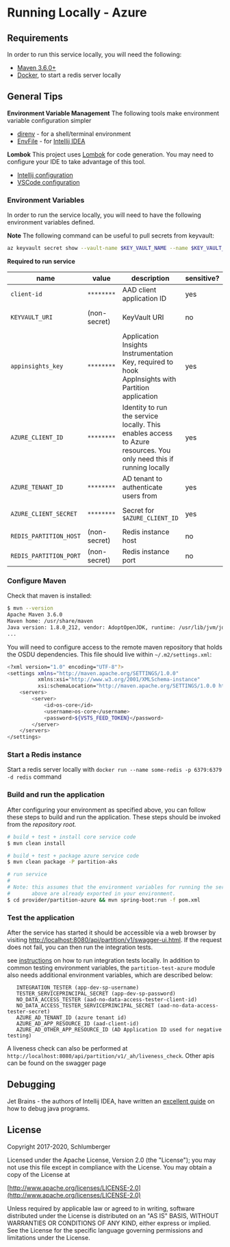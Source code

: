 # Running Locally - Azure
## Requirements

In order to run this service locally, you will need the following:

- [Maven 3.6.0+](https://maven.apache.org/download.cgi)
- [Docker](https://www.docker.com/), to start a redis server locally

## General Tips

**Environment Variable Management**
The following tools make environment variable configuration simpler
 - [direnv](https://direnv.net/) - for a shell/terminal environment
 - [EnvFile](https://plugins.jetbrains.com/plugin/7861-envfile) - for [Intellij IDEA](https://www.jetbrains.com/idea/)

**Lombok**
This project uses [Lombok](https://projectlombok.org/) for code generation. You may need to configure your IDE to take advantage of this tool.
 - [Intellij configuration](https://projectlombok.org/setup/intellij)
 - [VSCode configuration](https://projectlombok.org/setup/vscode)
 
### Environment Variables

In order to run the service locally, you will need to have the following environment variables defined.

**Note** The following command can be useful to pull secrets from keyvault:
```bash
az keyvault secret show --vault-name $KEY_VAULT_NAME --name $KEY_VAULT_SECRET_NAME --query value -otsv
```

**Required to run service**

| name | value | description | sensitive? | source |
| ---  | ---   | ---         | ---        | ---    |
| `client-id` | `********` | AAD client application ID | yes | output of infrastructure deployment |
| `KEYVAULT_URI` | (non-secret) | KeyVault URI | no | variable `AZURE_KEYVAULT_URI` from GitLab variable group `Azure Target Env - {{env}}`
| `appinsights_key` | `********` | Application Insights Instrumentation Key, required to hook AppInsights with Partition application | yes | keyvault secret: `$KEYVAULT_URI/secrets/appinsights-key` |
| `AZURE_CLIENT_ID` | `********` | Identity to run the service locally. This enables access to Azure resources. You only need this if running locally | yes | keyvault secret: `$KEYVAULT_URI/secrets/app-dev-sp-username` |
| `AZURE_TENANT_ID` | `********` | AD tenant to authenticate users from | yes | keyvault secret: `$KEYVAULT_URI/secrets/app-dev-sp-tenant-id` |
| `AZURE_CLIENT_SECRET` | `********` | Secret for `$AZURE_CLIENT_ID` | yes | keyvault secret: `$KEYVAULT_URI/secrets/app-dev-sp-password` |
| `REDIS_PARTITION_HOST` | (non-secret) | Redis instance host | no | Redis instance host IP |
| `REDIS_PARTITION_PORT` | (non-secret) | Redis instance port | no | Redis isntance host port, default value 6379 |

### Configure Maven

Check that maven is installed:
```bash
$ mvn --version
Apache Maven 3.6.0
Maven home: /usr/share/maven
Java version: 1.8.0_212, vendor: AdoptOpenJDK, runtime: /usr/lib/jvm/jdk8u212-b04/jre
...
```

You will need to configure access to the remote maven repository that holds the OSDU dependencies. This file should live within `~/.m2/settings.xml`:
```bash
<?xml version="1.0" encoding="UTF-8"?>
<settings xmlns="http://maven.apache.org/SETTINGS/1.0.0"
          xmlns:xsi="http://www.w3.org/2001/XMLSchema-instance"
          xsi:schemaLocation="http://maven.apache.org/SETTINGS/1.0.0 http://maven.apache.org/xsd/settings-1.0.0.xsd">
    <servers>
        <server>
            <id>os-core</id>
            <username>os-core</username>
            <password>${VSTS_FEED_TOKEN}</password>
        </server>
    </servers>
</settings>
```

### Start a Redis instance

Start a redis server locally with `docker run --name some-redis -p 6379:6379 -d redis` command

### Build and run the application

After configuring your environment as specified above, you can follow these steps to build and run the application. These steps should be invoked from the *repository root.*

```bash
# build + test + install core service code
$ mvn clean install

# build + test + package azure service code
$ mvn clean package -P partition-aks

# run service
#
# Note: this assumes that the environment variables for running the service as outlined
#       above are already exported in your environment.
$ cd provider/partition-azure && mvn spring-boot:run -f pom.xml
```

### Test the application

After the service has started it should be accessible via a web browser by visiting [http://localhost:8080/api/partition/v1/swagger-ui.html](http://localhost:8080/api/partition/v1/swagger-ui.html). If the request does not fail, you can then run the integration tests.

see [instructions](../../testing/README.md) on how to run integration tests locally. In addition to common testing environment variables, the `partition-test-azure` module also needs additional environment variables, which are described below:

 ```
    INTEGRATION_TESTER (app-dev-sp-username) 
    TESTER_SERVICEPRINCIPAL_SECRET (app-dev-sp-password)
    NO_DATA_ACCESS_TESTER (aad-no-data-access-tester-client-id)
    NO_DATA_ACCESS_TESTER_SERVICEPRINCIPAL_SECRET (aad-no-data-access-tester-secret)
    AZURE_AD_TENANT_ID (azure tenant id)
    AZURE_AD_APP_RESOURCE_ID (aad-client-id)
    AZURE_AD_OTHER_APP_RESOURCE_ID (AD Application ID used for negative testing)
 ```

A liveness check can also be performed at `http://localhost:8080/api/partition/v1/_ah/liveness_check`. Other apis can be found on the swagger page

## Debugging

Jet Brains - the authors of Intellij IDEA, have written an [excellent guide](https://www.jetbrains.com/help/idea/debugging-your-first-java-application.html) on how to debug java programs.

## License
Copyright 2017-2020, Schlumberger

Licensed under the Apache License, Version 2.0 (the "License");
you may not use this file except in compliance with the License.
You may obtain a copy of the License at 

[http://www.apache.org/licenses/LICENSE-2.0](http://www.apache.org/licenses/LICENSE-2.0)

Unless required by applicable law or agreed to in writing, software
distributed under the License is distributed on an "AS IS" BASIS,
WITHOUT WARRANTIES OR CONDITIONS OF ANY KIND, either express or implied.
See the License for the specific language governing permissions and
limitations under the License.